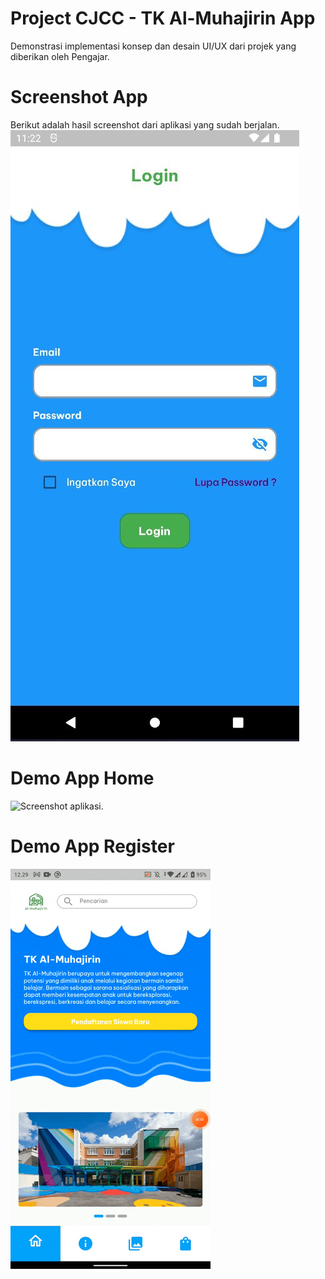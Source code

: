 # Project CJCC - TK Al-Muhajirin App
Demonstrasi implementasi konsep dan desain UI/UX dari projek yang diberikan oleh Pengajar.

# Screenshot App
Berikut adalah hasil screenshot dari aplikasi yang sudah berjalan.
![Screenshot aplikasi.](https://github.com/ftryyln/projectcjcc1/blob/master/gitassets/logincap_screen.JPG?raw=true "Screenshot aplikasi.")

# Demo App Home
![Screenshot aplikasi.](https://github.com/ftryyln/projectcjcc1/blob/master/gitassets/homeTK.gif?raw=true "Screenshot aplikasi.")

# Demo App Register
![Screenshot aplikasi.](https://github.com/ftryyln/projectcjcc1/blob/master/gitassets/pendaftaranTK.gif?raw=true "Screenshot aplikasi.")